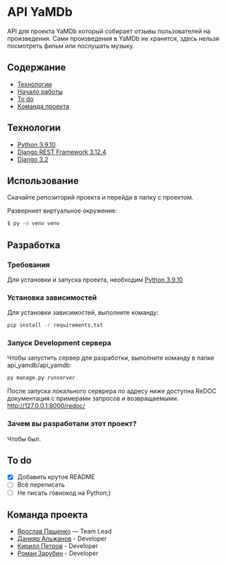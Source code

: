 # API YaMDb
API для проекта YaMDb который собирает отзывы пользователей на произведения. Сами произведения в YaMDb не хранятся, здесь нельзя посмотреть фильм или послушать музыку.

## Содержание
- [Технологии](#технологии)
- [Начало работы](#использование)
- [To do](#to-do)
- [Команда проекта](#команда-проекта)

## Технологии
- [Python 3.9.10]([https://www.gatsbyjs.com/](https://www.python.org/downloads/release/python-3910/))
- [Django REST Framework 3.12.4]([https://www.typescriptlang.org/](https://www.django-rest-framework.org/community/release-notes/#3124))
- [Django 3.2]([[https://www.typescriptlang.org/](https://www.django-rest-framework.org/community/release-notes/#3124)](https://docs.djangoproject.com/en/5.0/releases/3.2/))

## Использование
Скачайте репозиторий проекта и перейди в папку с проектом.

Разверниет виртуальное окружение:
```sh
$ py -m venv venv
```

## Разработка

### Требования
Для установки и запуска проекта, необходим [Python 3.9.10]([https://www.gatsbyjs.com/](https://www.python.org/downloads/release/python-3910/))

### Установка зависимостей
Для установки зависимостей, выполните команду:
```sh
pip install -r requirements.txt
```

### Запуск Development сервера
Чтобы запустить сервер для разработки, выполните команду в папке api_yamdb/api_yamdb:
```sh
py manage.py runserver
```

После запуска локального серврера по адресу ниже доступна ReDOC документация с примерами запросов и возвращаемыми.
http://127.0.0.1:8000/redoc/

### Зачем вы разработали этот проект?
Чтобы был.

## To do
- [x] Добавить крутое README
- [ ] Всё переписать
- [ ] Не писать говнокод на Python;)

## Команда проекта
- [Ярослав Пащенко](https://github.com/wadss) — Team Lead
- [Данияр Альжанов](https://github.com/DaniyarAlzhanov) - Developer
- [Кирилл Петров](https://github.com/KerilPetrov) - Developer
- [Роман Зарубин](https://github.com/Romioyar) - Developer
